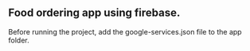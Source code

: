 ## Food ordering app using firebase.

Before running the project, add the google-services.json file to the app folder.
